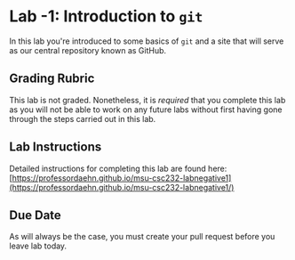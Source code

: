 # Lab -1: Introduction to `git`

In this lab you're introduced to some basics of `git` and a site that will serve as our central repository known as GitHub.

## Grading Rubric

This lab is not graded. Nonetheless, it is _required_ that you complete this lab as you will not be able to work on any future labs without first having gone through the steps carried out in this lab.

## Lab Instructions

Detailed instructions for completing this lab are found here: [https://professordaehn.github.io/msu-csc232-labnegative1](https://professordaehn.github.io/msu-csc232-labnegative1/)

## Due Date

As will always be the case, you must create your pull request before you leave lab today.
